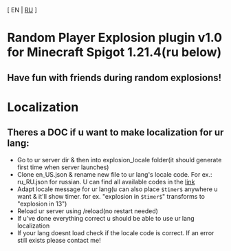 [ EN | [RU](README-ru.md) ]
# Random Player Explosion plugin v1.0 for **Minecraft Spigot 1.21.4**(ru below)
## Have fun with friends during random explosions!
# **Localization**
## Theres a **DOC** if u want to make localization for ur **lang**:
- Go to ur server dir & then into explosion_locale folder(it should generate first time when server launches)
- Clone en_US.json & rename new file to ur lang's locale code. For ex.: ru_RU.json for russian. U can find all available codes in the [link](https://minecraft.fandom.com/wiki/Language)
- Adapt locale message for ur lang(u can also place `$timer$` anywhere u want & it'll show timer. for ex. "explosion in `$timer$`" transforms to "explosion in 13")
- Reload ur server using /reload(no restart needed)
- If u've done everything correct u should be able to use ur lang localization
- If your lang doesnt load check if the locale code is correct. If an error still exists please contact me!
